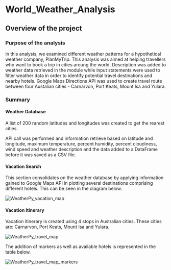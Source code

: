 # World_Weather_Analysis

## Overview of the project

### Purpose of the analysis

In this analysis, we examined different weather patterns for a hypothetical weather company, PlanMyTrip. This analysis was aimed at helping travellers who want to book a trip in cities aroung the world. Description was added to weather data retrieved in the module while input statements were used to filter weather data in order to identify potential travel destinations and nearby hotels. Google Maps Directions API was used to create travel route between four Austalian cities - Carnarvon, Port Keats, Mount Isa and Yulara.


### Summary

#### Weather Database

A list of 200 random latitudes and longitudes was created to get the rearest cities.

API call was performed and information retrieve based on latitude and longitude, maximum temperature, percent humidity, percent cloudiness, wind speed and weather description and the data added to a DataFrame before it was saved as a CSV file.

#### Vacation Search

This section consolidates on the weather database by applying information gained to Google Maps API in plotting several destinations comprising different hotels. This can be seen in the diagram below.

![WeatherPy_vacation_map](https://user-images.githubusercontent.com/91093413/140644849-7b968bc1-312e-4c69-b9bd-77818e063b6a.png)

#### Vacation Itinerary

Vacation itinerary is created using 4 stops in Australian cities. These cities are: Carnarvon, Port Keats, Mount Isa and Yulara.

![WeatherPy_travel_map](https://user-images.githubusercontent.com/91093413/140645162-ef53c029-ee6f-4e02-9959-20611574ea03.png)


The addition of markers as well as available hotels is represented in the table below.

![WeatherPy_travel_map_markers](https://user-images.githubusercontent.com/91093413/140645095-8ec78747-c41e-4ac0-a9b2-184ee35aff8c.png)




